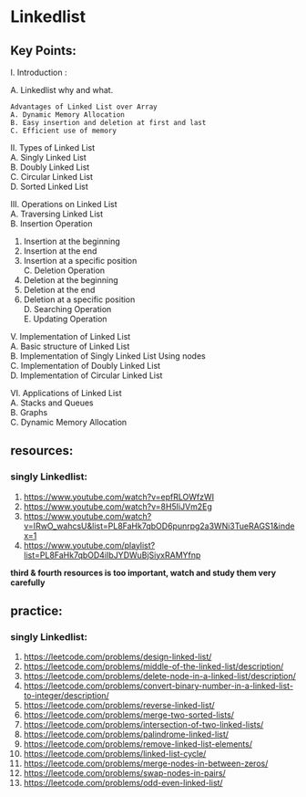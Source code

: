 
# Linkedlist

## Key Points:
I. Introduction :

A. Linkedlist why and what. 

	Advantages of Linked List over Array  
	A. Dynamic Memory Allocation  
	B. Easy insertion and deletion at first and last 
	C. Efficient use of memory  


II. Types of Linked List  
A. Singly Linked List  
B. Doubly Linked List  
C. Circular Linked List  
D. Sorted Linked List

III. Operations on Linked List  
A. Traversing Linked List  
B. Insertion Operation  
1. Insertion at the beginning  
2. Insertion at the end  
3. Insertion at a specific position  
C. Deletion Operation  
1. Deletion at the beginning  
2. Deletion at the end  
3. Deletion at a specific position  
D. Searching Operation  
E. Updating Operation



V. Implementation of Linked List  
A. Basic structure of Linked List  
B. Implementation of Singly Linked List  Using nodes  
C. Implementation of Doubly Linked List  
D. Implementation of Circular Linked List

VI. Applications of Linked List  
A. Stacks and Queues  
B. Graphs  
C. Dynamic Memory Allocation

## resources:
### singly Linkedlist:
1. https://www.youtube.com/watch?v=epfRLOWfzWI
2. https://www.youtube.com/watch?v=8H5IiJVm2Eg
3. https://www.youtube.com/watch?v=IRwO_wahcsU&list=PL8FaHk7qbOD6punrpg2a3WNi3TueRAGS1&index=1
4. https://www.youtube.com/playlist?list=PL8FaHk7qbOD4iIbJYDWuBjSiyxRAMYfnp

**third & fourth resources is too important, watch and study them very carefully**


## practice:

### singly Linkedlist:
1. https://leetcode.com/problems/design-linked-list/
2. https://leetcode.com/problems/middle-of-the-linked-list/description/
3. https://leetcode.com/problems/delete-node-in-a-linked-list/description/
4. https://leetcode.com/problems/convert-binary-number-in-a-linked-list-to-integer/description/
5. https://leetcode.com/problems/reverse-linked-list/
6. https://leetcode.com/problems/merge-two-sorted-lists/
7. https://leetcode.com/problems/intersection-of-two-linked-lists/
8. https://leetcode.com/problems/palindrome-linked-list/
9. https://leetcode.com/problems/remove-linked-list-elements/
10. https://leetcode.com/problems/linked-list-cycle/
11. https://leetcode.com/problems/merge-nodes-in-between-zeros/
12. https://leetcode.com/problems/swap-nodes-in-pairs/
13. https://leetcode.com/problems/odd-even-linked-list/